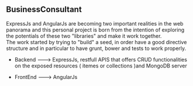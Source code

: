 ## BusinessConsultant

ExpressJs and AngularJs are becoming two important realities in the web panorama and this personal project is born from the intention
of exploring the potentials of these two "libraries" and make it work together.<br>
The work started by trying to "build" a seed, in order have a good directive structure and in particular to have grunt, bower and 
tests to work properly.

* Backend ---> ExpressJs, restfull APIS that offers CRUD functionalities on the exposed resources ( itemes or collections )and  MongoDB server
        
* FrontEnd ---> AngularJs
